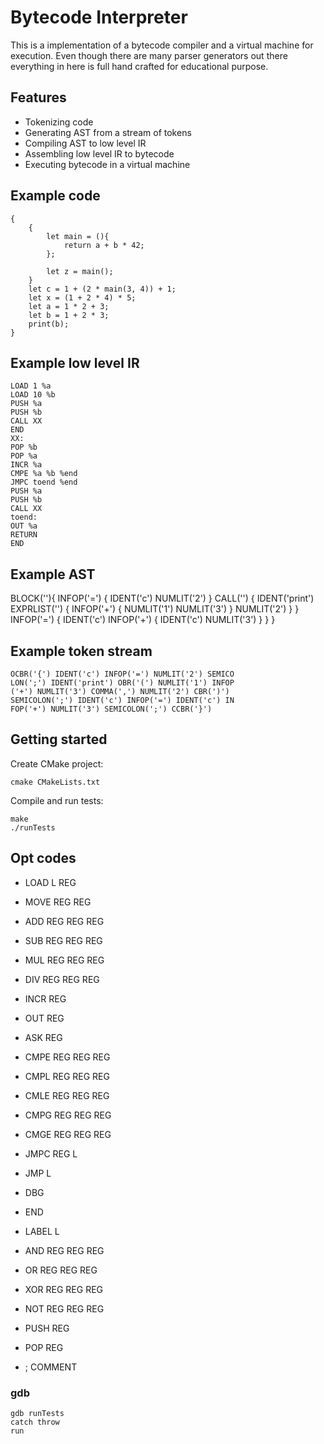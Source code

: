 # Bytecode Interpreter

This is a implementation of a bytecode compiler and a virtual machine for execution. Even though there are many parser generators out there everything in here is full hand crafted for educational purpose.

## Features
* Tokenizing code
* Generating AST from a stream of tokens
* Compiling AST to low level IR
* Assembling low level IR to bytecode
* Executing bytecode in a virtual machine

## Example code

```
{
    {
        let main = (){
            return a + b * 42;
        };
        
        let z = main();
    }
    let c = 1 + (2 * main(3, 4)) + 1;
    let x = (1 + 2 * 4) * 5;
    let a = 1 * 2 + 3;
    let b = 1 + 2 * 3;
    print(b);
}
```

## Example low level IR

```
LOAD 1 %a
LOAD 10 %b
PUSH %a
PUSH %b
CALL XX
END
XX:
POP %b
POP %a
INCR %a
CMPE %a %b %end
JMPC toend %end
PUSH %a
PUSH %b
CALL XX
toend:
OUT %a
RETURN
END
```

## Example AST
BLOCK(''){
     INFOP('=')
     {
          IDENT('c')
          NUMLIT('2')
     }
     CALL('')
     {
          IDENT('print')
          EXPRLIST('')
          {
               INFOP('+')
               {
                    NUMLIT('1')
                    NUMLIT('3')
               }
               NUMLIT('2')
          }
     }
     INFOP('=')
     {
          IDENT('c')
          INFOP('+')
          {
               IDENT('c')
               NUMLIT('3')
          }
     }
}

## Example token stream

```
OCBR('{') IDENT('c') INFOP('=') NUMLIT('2') SEMICO
LON(';') IDENT('print') OBR('(') NUMLIT('1') INFOP
('+') NUMLIT('3') COMMA(',') NUMLIT('2') CBR(')')
SEMICOLON(';') IDENT('c') INFOP('=') IDENT('c') IN
FOP('+') NUMLIT('3') SEMICOLON(';') CCBR('}')
```

## Getting started

Create CMake project:

```
cmake CMakeLists.txt
```

Compile and run tests:

```
make
./runTests
```

## Opt codes

* LOAD    L   REG
* MOVE    REG REG

* ADD     REG REG REG
* SUB     REG REG REG
* MUL     REG REG REG
* DIV     REG REG REG

* INCR    REG

* OUT     REG
* ASK     REG

* CMPE    REG REG REG
* CMPL    REG REG REG
* CMLE    REG REG REG
* CMPG    REG REG REG
* CMGE    REG REG REG

* JMPC    REG L 
* JMP     L

* DBG
* END
* LABEL   L

* AND     REG REG REG
* OR      REG REG REG
* XOR     REG REG REG
* NOT     REG REG REG

* PUSH    REG
* POP     REG

* ; COMMENT

### gdb

```
gdb runTests
catch throw
run
```
